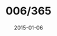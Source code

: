 ---
title:  "006/365"
date:   2015-01-06
thumbnail-path: "thumbnails/thumbnail-6.jpg"
full-path: "full-size/full-size-6.jpg"
short-description: ""
---